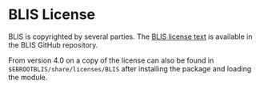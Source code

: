 # BLIS License

BLIS is copyrighted by several parties. The
[BLIS license text](https://raw.githubusercontent.com/flame/blis/master/LICENSE)
is available in the BLIS GitHub repository.

From version 4.0 on a copy of the license can also be found in
`$EBROOTBLIS/share/licenses/BLIS` after installing the package and loading the
module.
